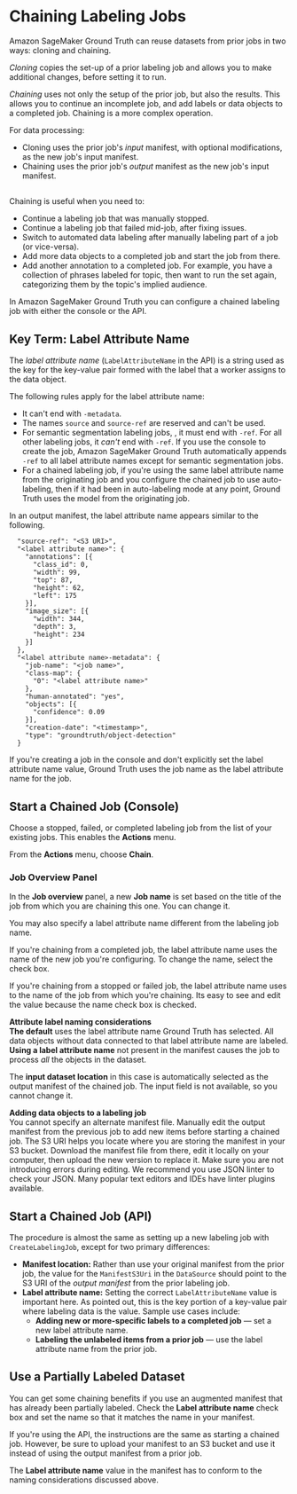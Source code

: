 # Chaining Labeling Jobs<a name="sms-reusing-data"></a>

Amazon SageMaker Ground Truth can reuse datasets from prior jobs in two ways: cloning and chaining\.

*Cloning* copies the set\-up of a prior labeling job and allows you to make additional changes, before setting it to run\.

*Chaining* uses not only the setup of the prior job, but also the results\. This allows you to continue an incomplete job, and add labels or data objects to a completed job\. Chaining is a more complex operation\. 

For data processing: 
+  Cloning uses the prior job's *input* manifest, with optional modifications, as the new job's input manifest\. 
+  Chaining uses the prior job's *output* manifest as the new job's input manifest\. 

## <a name="sms-reusing-data-chaining"></a>

Chaining is useful when you need to:
+ Continue a labeling job that was manually stopped\.
+ Continue a labeling job that failed mid\-job, after fixing issues\.
+ Switch to automated data labeling after manually labeling part of a job \(or vice\-versa\)\.
+ Add more data objects to a completed job and start the job from there\.
+ Add another annotation to a completed job\. For example, you have a collection of phrases labeled for topic, then want to run the set again, categorizing them by the topic's implied audience\.

In Amazon SageMaker Ground Truth you can configure a chained labeling job with either the console or the API\.

## Key Term: Label Attribute Name<a name="sms-reusing-data-LAN"></a>

The *label attribute name* \(`LabelAttributeName` in the API\) is a string used as the key for the key\-value pair formed with the label that a worker assigns to the data object\.

The following rules apply for the label attribute name:
+ It can't end with `-metadata`\.
+ The names `source` and `source-ref` are reserved and can't be used\.
+ For semantic segmentation labeling jobs, , it must end with `-ref`\. For all other labeling jobs, it *can't* end with `-ref`\. If you use the console to create the job, Amazon SageMaker Ground Truth automatically appends `-ref` to all label attribute names except for semantic segmentation jobs\.
+ For a chained labeling job, if you're using the same label attribute name from the originating job and you configure the chained job to use auto\-labeling, then if it had been in auto\-labeling mode at any point, Ground Truth uses the model from the originating job\.

In an output manifest, the label attribute name appears similar to the following\.

```
  "source-ref": "<S3 URI>",
  "<label attribute name>": {
    "annotations": [{
      "class_id": 0,
      "width": 99,
      "top": 87,
      "height": 62,
      "left": 175
    }],
    "image_size": [{
      "width": 344,
      "depth": 3,
      "height": 234
    }]
  },
  "<label attribute name>-metadata": {
    "job-name": "<job name>",
    "class-map": {
      "0": "<label attribute name>"
    },
    "human-annotated": "yes",
    "objects": [{
      "confidence": 0.09
    }],
    "creation-date": "<timestamp>",
    "type": "groundtruth/object-detection"
  }
```

If you're creating a job in the console and don't explicitly set the label attribute name value, Ground Truth uses the job name as the label attribute name for the job\.

## Start a Chained Job \(Console\)<a name="sms-reusing-data-console"></a>

Choose a stopped, failed, or completed labeling job from the list of your existing jobs\. This enables the **Actions** menu\.

From the **Actions** menu, choose **Chain**\.

### Job Overview Panel<a name="sms-reusing-data-console-job-panel"></a>

In the **Job overview** panel, a new **Job name** is set based on the title of the job from which you are chaining this one\. You can change it\.

You may also specify a label attribute name different from the labeling job name\.

If you're chaining from a completed job, the label attribute name uses the name of the new job you're configuring\. To change the name, select the check box\.

If you're chaining from a stopped or failed job, the label attribute name uses to the name of the job from which you're chaining\. Its easy to see and edit the value because the name check box is checked\.

**Attribute label naming considerations**  
**The default** uses the label attribute name Ground Truth has selected\. All data objects without data connected to that label attribute name are labeled\.
**Using a label attribute name** not present in the manifest causes the job to process *all* the objects in the dataset\.

The **input dataset location** in this case is automatically selected as the output manifest of the chained job\. The input field is not available, so you cannot change it\.

**Adding data objects to a labeling job**  
You cannot specify an alternate manifest file\. Manually edit the output manifest from the previous job to add new items before starting a chained job\. The S3 URI helps you locate where you are storing the manifest in your S3 bucket\. Download the manifest file from there, edit it locally on your computer, then upload the new version to replace it\. Make sure you are not introducing errors during editing\. We recommend you use JSON linter to check your JSON\. Many popular text editors and IDEs have linter plugins available\.

## Start a Chained Job \(API\)<a name="sms-reusing-data-API"></a>

The procedure is almost the same as setting up a new labeling job with `CreateLabelingJob`, except for two primary differences:
+ **Manifest location:** Rather than use your original manifest from the prior job, the value for the `ManifestS3Uri` in the `DataSource` should point to the S3 URI of the *output manifest* from the prior labeling job\.
+ **Label attribute name:** Setting the correct `LabelAttributeName` value is important here\. As pointed out, this is the key portion of a key\-value pair where labeling data is the value\. Sample use cases include:
  + **Adding new or more\-specific labels to a completed job** — set a new label attribute name\.
  + **Labeling the unlabeled items from a prior job** — use the label attribute name from the prior job\.

## Use a Partially Labeled Dataset<a name="sms-reusing-data-newdata"></a>

You can get some chaining benefits if you use an augmented manifest that has already been partially labeled\. Check the **Label attribute name** check box and set the name so that it matches the name in your manifest\.

If you're using the API, the instructions are the same as starting a chained job\. However, be sure to upload your manifest to an S3 bucket and use it instead of using the output manifest from a prior job\.

The **Label attribute name** value in the manifest has to conform to the naming considerations discussed above\.